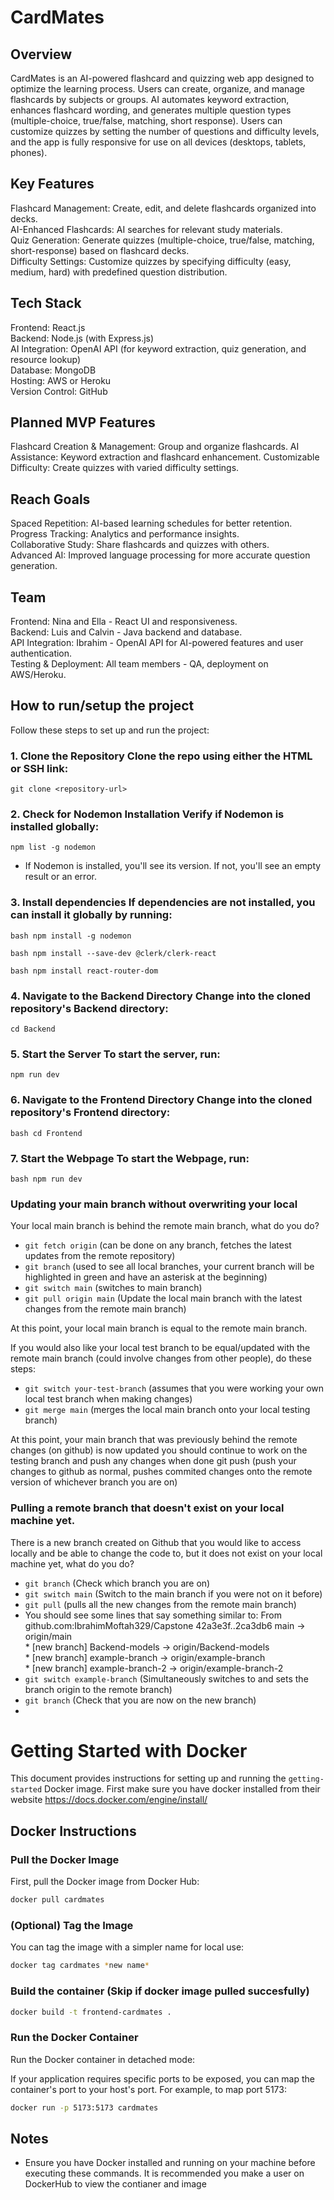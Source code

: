 # CardMates
## Overview  
CardMates is an AI-powered flashcard and quizzing web app designed to optimize the learning process. Users can create, organize, and manage flashcards by subjects or groups. AI automates keyword extraction, enhances flashcard wording, and generates multiple question types (multiple-choice, true/false, matching, short response). Users can customize quizzes by setting the number of questions and difficulty levels, and the app is fully responsive for use on all devices (desktops, tablets, phones).

## Key Features
Flashcard Management: Create, edit, and delete flashcards organized into decks.  
AI-Enhanced Flashcards: AI searches for relevant study materials.  
Quiz Generation: Generate quizzes (multiple-choice, true/false, matching, short-response) based on flashcard decks.  
Difficulty Settings: Customize quizzes by specifying difficulty (easy, medium, hard) with predefined question distribution.  

## Tech Stack  
Frontend: React.js  
Backend: Node.js (with Express.js)  
AI Integration: OpenAI API (for keyword extraction, quiz generation, and resource lookup)  
Database: MongoDB  
Hosting: AWS or Heroku  
Version Control: GitHub  

## Planned MVP Features  
Flashcard Creation & Management: Group and organize flashcards.
AI Assistance: Keyword extraction and flashcard enhancement.
Customizable Difficulty: Create quizzes with varied difficulty settings.

## Reach Goals  
Spaced Repetition: AI-based learning schedules for better retention.  
Progress Tracking: Analytics and performance insights.  
Collaborative Study: Share flashcards and quizzes with others.  
Advanced AI: Improved language processing for more accurate question generation.  

## Team  
Frontend: Nina and Ella - React UI and responsiveness.  
Backend: Luis and Calvin - Java backend and database.  
API Integration: Ibrahim - OpenAI API for AI-powered features and user authentication.  
Testing & Deployment: All team members - QA, deployment on AWS/Heroku.  

## How to run/setup the project  

Follow these steps to set up and run the project: 
### 1. Clone the Repository Clone the repo using either the HTML or SSH link: 
```git clone <repository-url> ``` 

### 2. Check for Nodemon Installation Verify if **Nodemon** is installed globally: 
```npm list -g nodemon ``` 
- If Nodemon is installed, you'll see its version. If not, you'll see an empty result or an error.

### 3. Install dependencies If dependencies are not installed, you can install it globally by running: 
```bash npm install -g nodemon ```

```bash npm install --save-dev @clerk/clerk-react ```

```bash npm install react-router-dom ```

### 4. Navigate to the Backend Directory Change into the cloned repository's Backend directory: 
```cd Backend ``` 

### 5. Start the Server To start the server, run: 
```npm run dev ``` 

### 6. Navigate to the Frontend Directory Change into the cloned repository's Frontend directory: 
```bash cd Frontend ``` 

### 7. Start the Webpage To start the Webpage, run: 
```bash npm run dev ``` 

### Updating your main branch without overwriting your local

Your local main branch is behind the remote main branch, what do you do?

 - ```git fetch origin``` (can be done on any branch, fetches the latest updates from the remote repository)
 - ```git branch``` (used to see all local branches, your current branch will be highlighted in green and have an asterisk at the beginning)
 - ```git switch main``` (switches to main branch)
 - ```git pull origin main``` (Update the local main branch with the latest changes from the remote main branch)

At this point, your local main branch is equal to the remote main branch. 

If you would also like your local test branch to be equal/updated with the remote main branch (could involve changes from other people), do these steps: 

 - ```git switch your-test-branch``` (assumes that you were working your own local test branch when making changes)
 - ```git merge main``` (merges the local main branch onto your local testing branch)

At this point, your main branch that was previously behind the remote changes (on github) is now updated
you should continue to work on the testing branch and push any changes when done
git push (push your changes to github as normal, pushes commited changes onto the remote version of whichever branch you are on)

### Pulling a remote branch that doesn't exist on your local machine yet.

There is a new branch created on Github that you would like to access locally and be able to change the code to, but it does
not exist on your local machine yet, what do you do?

 - ```git branch``` (Check which branch you are on)
 - ```git switch main``` (Switch to the main branch if you were not on it before)
 - ```git pull``` (pulls all the new changes from the remote main branch)
 - You should see some lines that say something similar to:
    From github.com:IbrahimMoftah329/Capstone
    42a3e3f..2ca3db6  main           -> origin/main\
    \* [new branch]      Backend-models -> origin/Backend-models\
    \* [new branch]      example-branch -> origin/example-branch\
    \* [new branch]      example-branch-2 -> origin/example-branch-2
 - ```git switch example-branch``` (Simultaneously switches to and sets the branch origin to the remote branch)
 - ```git branch``` (Check that you are now on the new branch)
 - 



# Getting Started with Docker

This document provides instructions for setting up and running the `getting-started` Docker image. 
First make sure you have docker installed from their website https://docs.docker.com/engine/install/

## Docker Instructions

### Pull the Docker Image

First, pull the Docker image from Docker Hub:

```bash
docker pull cardmates
```

### (Optional) Tag the Image

You can tag the image with a simpler name for local use:

```bash
docker tag cardmates *new name*
```
### Build the container (Skip if docker image pulled succesfully)

```bash
docker build -t frontend-cardmates .
```

### Run the Docker Container

Run the Docker container in detached mode:

If your application requires specific ports to be exposed, you can map the container's port to your host's port. For example, to map port 5173:

```bash
docker run -p 5173:5173 cardmates
```

## Notes
- Ensure you have Docker installed and running on your machine before executing these commands. It is recommended you make a user on DockerHub to view the contianer and image



